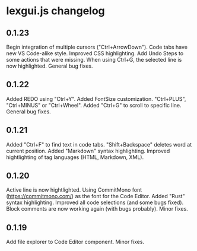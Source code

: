 # lexgui.js changelog

## 0.1.23

Begin integration of multiple cursors ("Ctrl+ArrowDown").
Code tabs have new VS Code-alike style.
Improved CSS highlighting.
Add Undo Steps to some actions that were missing.
When using Ctrl+G, the selected line is now highlighted.
General bug fixes.

## 0.1.22

Added REDO using "Ctrl+Y".
Added FontSize customization. "Ctrl+PLUS", "Ctrl+MINUS" or "Ctrl+Wheel".
Added "Ctrl+G" to scroll to specific line.
General bug fixes.

## 0.1.21

Added "Ctrl+F" to find text in code tabs.
"Shift+Backspace" deletes word at current position.
Added "Markdown" syntax highlighting. 
Improved hightlighting of tag languages (HTML, Markdown, XML).

## 0.1.20

Active line is now hightlighted.
Using CommitMono font (https://commitmono.com/) as the font for the Code Editor. 
Added "Rust" syntax highlighting. 
Improved all code selections (and some bugs fixed).
Block comments are now working again (with bugs probably). 
Minor fixes.

## 0.1.19

Add file explorer to Code Editor component. 
Minor fixes.